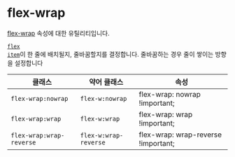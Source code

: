 # flex-wrap

[flex-wrap](https://developer.mozilla.org/en-US/docs/Web/CSS/flex-wrap) 속성에 대한 유틸리티입니다.

[<code>flex item</code>](https://developer.mozilla.org/en-US/docs/Glossary/Flex_Item)이 한 줄에 배치될지, 줄바꿈할지를 결정합니다. 줄바꿈하는 경우 줄이 쌓이는 방향을 설정합니다

<table>
  <thead>
    <tr>
      <th scope="col">클래스</th>
      <th scope="col">약어 클래스</th>
      <th scope="col">속성</th>
    </tr>
  </thead>
  <tbody>
<!-- flex-wrap: nowrap -->
<tr>
  <td><code>flex-wrap:nowrap</code></td>
  <td><code>flex-w:nowrap</code></td>
  <td><span class="code">flex-wrap: nowrap !important;</span></td>
</tr>

<!-- flex-wrap: wrap -->
<tr>
  <td><code>flex-wrap:wrap</code></td>
  <td><code>flex-w:wrap</code></td>
  <td><span class="code">flex-wrap: wrap !important;</span></td>
</tr>

<!-- flex-wrap: wrap-reverse -->
<tr>
  <td><code>flex-wrap:wrap-reverse</code></td>
  <td><code>flex-w:wrap-reverse</code></td>
  <td><span class="code">flex-wrap: wrap-reverse !important;</span></td>
</tr>

  </tbody>

</table>
